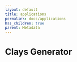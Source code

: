 ```yaml
---
layout: default
title: applications
permalink: docs/applications
has_children: true
parent: Metadata
---
```



# Clays Generator

